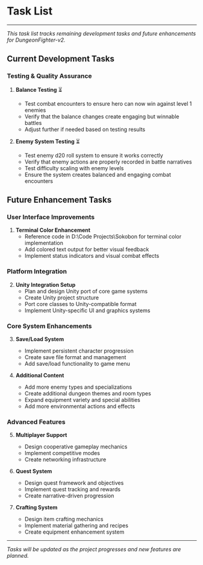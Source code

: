 # Task List

---

*This task list tracks remaining development tasks and future enhancements for DungeonFighter-v2.*

## Current Development Tasks

### Testing & Quality Assurance
1. **Balance Testing** ⏳
   - Test combat encounters to ensure hero can now win against level 1 enemies
   - Verify that the balance changes create engaging but winnable battles
   - Adjust further if needed based on testing results

2. **Enemy System Testing** ⏳
   - Test enemy d20 roll system to ensure it works correctly
   - Verify that enemy actions are properly recorded in battle narratives
   - Test difficulty scaling with enemy levels
   - Ensure the system creates balanced and engaging combat encounters

## Future Enhancement Tasks

### User Interface Improvements
1. **Terminal Color Enhancement**
   - Reference code in D:\Code Projects\Sokobon for terminal color implementation
   - Add colored text output for better visual feedback
   - Implement status indicators and visual combat effects

### Platform Integration
2. **Unity Integration Setup**
   - Plan and design Unity port of core game systems
   - Create Unity project structure
   - Port core classes to Unity-compatible format
   - Implement Unity-specific UI and graphics systems

### Core System Enhancements
3. **Save/Load System**
   - Implement persistent character progression
   - Create save file format and management
   - Add save/load functionality to game menu

4. **Additional Content**
   - Add more enemy types and specializations
   - Create additional dungeon themes and room types
   - Expand equipment variety and special abilities
   - Add more environmental actions and effects

### Advanced Features
5. **Multiplayer Support**
   - Design cooperative gameplay mechanics
   - Implement competitive modes
   - Create networking infrastructure

6. **Quest System**
   - Design quest framework and objectives
   - Implement quest tracking and rewards
   - Create narrative-driven progression

7. **Crafting System**
   - Design item crafting mechanics
   - Implement material gathering and recipes
   - Create equipment enhancement system

---

*Tasks will be updated as the project progresses and new features are planned.*

